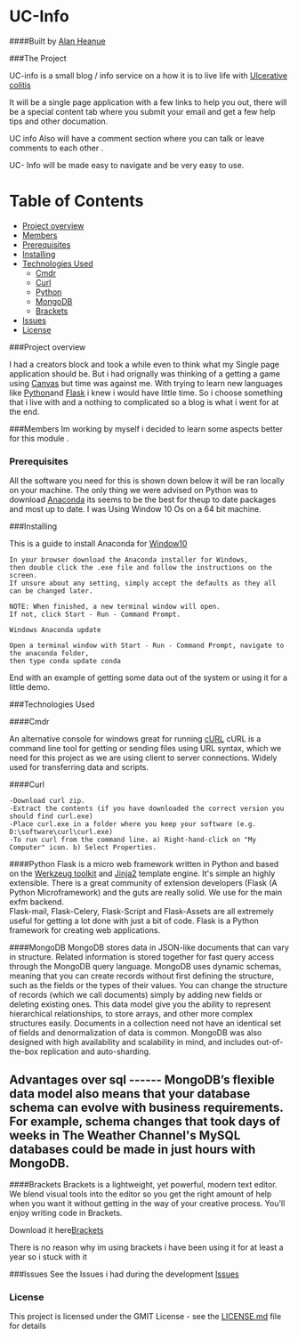 UC-Info
=============

####Built by [Alan Heanue](https://github.com/heanuea)

###The Project

UC-info is a small blog / info service on a how it is to live life with [Ulcerative colitis](https://en.wikipedia.org/wiki/Ulcerative_colitis) 

It will be a single page application with a few links to help you out, there will be a special content 
tab where you submit your email and get a few help tips and other documation. 

UC info Also will have a comment section where you can talk or leave comments to each other .

UC- Info will be made easy to navigate and be very easy to use.

 
Table of Contents
=================

  * [Project overview](#project-overview)
  * [Members](#members)
  * [Prerequisites](#prerequisites)
  * [Installing](#installing)
  * [Technologies Used](#technologies-used)
    * [Cmdr](#cmdr)
    * [Curl](#curl)
    * [Python](#python)
    * [MongoDB](#mongodb)
    * [Brackets](#brackets)
  * [Issues](#issues)
  * [License](#license)
 
###Project overview 

I had a creators block and took a while even to think what my Single page application should be.
But i had orignally was thinking of a getting a game using [Canvas](http://www.w3schools.com/html/html5_canvas.asp) but time was against me.
With trying to learn new languages like [Python](https://www.python.org)and [Flask](flask.pocoo.org) i knew i would have little time.
So i choose something that i live with and a nothing to complicated so a blog is what i went for at the end. 


###Members 
Im working by myself i decided to learn some aspects better for this module .




### Prerequisites

All the software you need for this is shown down below it will be ran locally on your machine. The only thing we were advised on Python 
was to download [Anaconda](https://www.continuum.io/downloads) its seems to be the best for theup to date packages and most up to date.
I was Using Window 10 Os on a 64 bit machine.

###Installing 

This is a guide to install Anaconda for [Window10](https://www.microsoftstore.com)


```
In your browser download the Anaconda installer for Windows,
then double click the .exe file and follow the instructions on the screen.
If unsure about any setting, simply accept the defaults as they all can be changed later.

NOTE: When finished, a new terminal window will open.
If not, click Start - Run - Command Prompt.

Windows Anaconda update

Open a terminal window with Start - Run - Command Prompt, navigate to the anaconda folder, 
then type conda update conda
```
End with an example of getting some data out of the system or using it for a little demo.




###Technologies Used

####Cmdr 

An alternative console for windows great for running [cURL](https://curl.haxx.se/)
cURL is a command line tool for getting or sending files using URL syntax, which we need for this project as we 
are using client to server connections. Widely used for transferring data and scripts.

####Curl 
```
-Download curl zip.
-Extract the contents (if you have downloaded the correct version you should find curl.exe)
-Place curl.exe in a folder where you keep your software (e.g. D:\software\curl\curl.exe)
-To run curl from the command line. a) Right-hand-click on "My Computer" icon. b) Select Properties.

```

####Python 
Flask is a micro web framework written in Python and based on the [Werkzeug toolkit](http://werkzeug.pocoo.org/) and [Jinja2](https://en.wikipedia.org/wiki/Jinja_template_engine) template engine.
It's simple an highly extensible.  There is a great community of extension developers (Flask (A Python Microframework) 
and the guts are really solid.  We use for the main exfm backend.  
Flask-mail, Flask-Celery, Flask-Script and Flask-Assets are all extremely 
useful for getting a lot done with just a bit of code.
Flask is a Python framework for creating web applications. 




####MongoDB
MongoDB stores data in JSON-like documents that can vary in structure. Related information is stored together for fast query access through the MongoDB query language. MongoDB uses dynamic schemas, meaning that you can create records without first defining the structure, such as the fields or the types of their values. You can change the structure of records (which we call documents) simply by adding new fields or deleting existing ones. This data model give you the ability to represent hierarchical relationships, to store arrays, and other more complex structures easily. Documents in a collection need not have an identical set of fields and denormalization of data is common. MongoDB was also designed with high availability and scalability in mind, and includes out-of-the-box replication and auto-sharding.
 
 Advantages over sql ------
 MongoDB’s flexible data model also means that your database schema can evolve with business requirements. For example, schema changes that took days of weeks in The Weather Channel's MySQL databases could be made in just hours with MongoDB.
----------------------------------------------------------------------------------------------------------------------------------------




####Brackets 
Brackets is a lightweight, yet powerful, modern text editor. We blend visual tools into the editor so you get the right amount of help when you want it without getting in the way of your creative process. You'll enjoy writing code in Brackets.

Download it here[Brackets](http://brackets.io/)

There is no reason why im using brackets i have been using it for at least a year so i stuck with it 


###Issues 
See the Issues i had during the development [Issues](https://github.com/heanuea/UC-as-u-know-it/issues)


### License

This project is licensed under the GMIT License - see the [LICENSE.md](LICENSE.md) file for details

